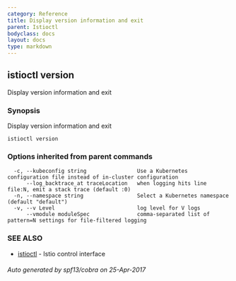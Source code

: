 ```yaml
---
category: Reference
title: Display version information and exit
parent: Istioctl
bodyclass: docs
layout: docs
type: markdown
---
```

## istioctl version

Display version information and exit

### Synopsis


Display version information and exit

```
istioctl version
```

### Options inherited from parent commands

```
  -c, --kubeconfig string                Use a Kubernetes configuration file instead of in-cluster configuration
      --log_backtrace_at traceLocation   when logging hits line file:N, emit a stack trace (default :0)
  -n, --namespace string                 Select a Kubernetes namespace (default "default")
  -v, --v Level                          log level for V logs
      --vmodule moduleSpec               comma-separated list of pattern=N settings for file-filtered logging
```

### SEE ALSO
* [istioctl](istioctl.html)	 - Istio control interface

###### Auto generated by spf13/cobra on 25-Apr-2017
